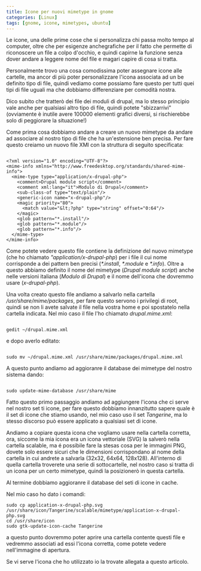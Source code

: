 ```yaml
---
title: Icone per nuovi mimetype in gnome
categories: [Linux]
tags: [gnome, icone, mimetypes, ubuntu]
---
```

Le icone, una delle prime cose che si personalizza chi passa molto tempo al computer, oltre che per esigenze anchegrafiche per il fatto che permette di riconoscere un file a colpo d'occhio, e quindi capirne la funzione senza dover andare a leggere nome del file e magari capire di cosa si tratta.

Personalmente trovo una cosa comodissima poter assegnare icone alle cartelle, ma ancor di più poter personalizzare l'icona associata ad un be definito tipo di file, quindi vediamo come possiamo fare questo per tutti quei tipi di file uguali ma che dobbiamo differenziare per comodità nostra.
<!--break-->
Dico subito che tratterò dei file dei moduli di drupal, ma lo stesso principio vale anche per qualsiasi altro tipo di file, quindi potete "sbizzarrivi" (ovviamente è inutile avere 100000 elementi grafici diversi, si rischierebbe solo di peggiorare la situazione!)

Come prima cosa dobbiamo andare a creare un nuovo mimetype da andare ad associare al nostro tipo di file che ha un'estensione ben precisa. Per fare questo creiamo un nuovo file XMl con la struttura di seguito specificata:
~~~language-php

<?xml version="1.0" encoding="UTF-8"?>
<mime-info xmlns="http://www.freedesktop.org/standards/shared-mime-info">
  <mime-type type="application/x-drupal-php">
    <comment>Drupal module script</comment>
    <comment xml:lang="it">Modulo di Drupal</comment>
    <sub-class-of type="text/plain"/>
    <generic-icon name="x-drupal-php"/>
    <magic priority="80">
      <match value="&lt;?php" type="string" offset="0:64"/>
    </magic>
    <glob pattern="*.install"/>
    <glob pattern="*.module"/>
    <glob pattern="*.info"/>
  </mime-type>
</mime-info>

~~~


Come potete vedere questo file contiene la definizione del nuovo mimetype (che ho chiamato _"application/x-drupal-php_) per i file il cui nome corrisponde a dei pattern ben precisi (_*.install_, _*.module_ e _*.info_). Oltre a questo abbiamo definito il nome del mimetype (_Drupal module script_) anche nelle versioni italiana (_Modulo di Drupal_) e il nome dell'icona che dovremmo usare (_x-drupal-php_).

Una volta creato questo file andiamo a salvarlo nella cartella _/usr/share/mime/packages_, per fare questo servono i privilegi di root, quindi se non li avete salvate il file nella vostra home e poi spostatelo nella cartella indicata. Nel mio caso il file l'ho chiamato _drupal.mime.xml_:
~~~language-php

gedit ~/drupal.mime.xml
~~~

e dopo averlo editato:
~~~language-php

sudo mv ~/drupal.mime.xml /usr/share/mime/packages/drupal.mime.xml
~~~


A questo punto andiamo ad aggioranre il database dei mimetype del nostro sistema dando:
~~~language-php

sudo update-mime-database /usr/share/mime
~~~


Fatto questo primo passaggio andiamo ad aggiungere l'icona che ci serve nel nostro set ti icone, per fare questo dobbiamo innanzitutto sapere quale è il set di icone che stiamo usando, nel mio caso uso il set _Tangerine_, ma lo stesso discorso può essere applicato a qualsiasi set di icone.

Andiamo a copiare questa icona che vogliamo usare nella cartella corretta, ora, siccome la mia icona era un icona vettoriale (SVG) la salverò nella cartella scalable, ma é possibile fare la stesas cosa per le immagini PNG, dovete solo essere sicuri che le dimensioni corrispondano al nome della cartella in cui andrete a salvarla (32x32, 64x64, 128x128). All'interno di quella cartella troverete una serie di sottocartelle, nel nostro caso si tratta di un icona per un certo mimetype, quindi la posizionerò in questa cartella.

Al termine dobbiamo aggioranre il database del seti di icone in cache.

Nel mio caso ho dato i comandi:
~~~language-php
sudo cp application-x-drupal-php.svg /usr/share/icon/Tangerine/scalable/mimetype/application-x-drupal-php.svg
cd /usr/share/icon
sudo gtk-update-icon-cache Tangerine
~~~


a questo punto dovremmo poter aprire una cartella contente questi file e vedremmo associati ad essi l'icona corretta, come potete vedere nell'immagine di apertura.

Se vi serve l'icona che ho utilizzato io la trovate allegata a questo articolo.